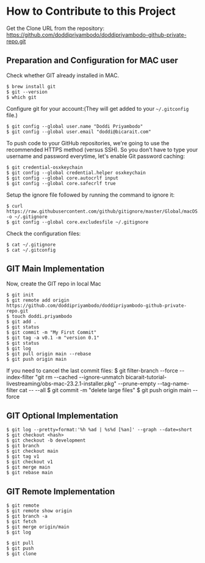 
# How to Contribute to this Project

Get the Clone URL from the repository: https://github.com/doddipriyambodo/doddipriyambodo-github-private-repo.git 

## Preparation and Configuration for MAC user

Check whether GIT already installed in MAC.
```
$ brew install git
$ git --version
$ which git
```
Configure git for your account:(They will get added to your `~/.gitconfig` file.)
```
$ git config --global user.name "Doddi Priyambodo"
$ git config --global user.email "doddi@bicarait.com"
```
To push code to your GitHub repositories, we're going to use the recommended HTTPS method (versus SSH). So you don't have to type your username and password everytime, let's enable Git password caching:

```
$ git credential-osxkeychain
$ git config --global credential.helper osxkeychain
$ git config --global core.autocrlf input
$ git config --global core.safecrlf true
```

Setup the ignore file followed by running the command to ignore it:
```
$ curl https://raw.githubusercontent.com/github/gitignore/master/Global/macOS.gitignore -o ~/.gitignore
$ git config --global core.excludesfile ~/.gitignore
```

Check the configuration files:
```
$ cat ~/.gitignore
$ cat ~/.gitconfig
```

## GIT Main Implementation

Now, create the GIT repo in local Mac
```
$ git init 
$ git remote add origin https://github.com/doddipriyambodo/doddipriyambodo-github-private-repo.git
$ touch doddi.priyambodo
$ git add .
$ git status
$ git commit -m "My First Commit"
$ git tag -a v0.1 -m "version 0.1"
$ git status
$ git log 
$ git pull origin main --rebase
$ git push origin main 
```

If you need to cancel the last commit files:
$ git filter-branch --force --index-filter "git rm --cached --ignore-unmatch bicarait-tutorial-livestreaming/obs-mac-23.2.1-installer.pkg" --prune-empty --tag-name-filter cat -- --all
$ git commit -m "delete large files"
$ git push origin main --force

## GIT Optional Implementation
```
$ git log --pretty=format:'%h %ad | %s%d [%an]' --graph --date=short
$ git checkout <hash>
$ git checkout -b development
$ git branch
$ git checkout main
$ git tag v1
$ git checkout v1
$ git merge main
$ git rebase main
```

## GIT Remote Implementation
```
$ git remote
$ git remote show origin
$ git branch -a
$ git fetch
$ git merge origin/main
$ git log
```
```
$ git pull
$ git push
$ git clone
```


<!--stackedit_data:
eyJoaXN0b3J5IjpbLTM3NTIxNDkzLC0yMDgxNzAxMjgyXX0=
-->
